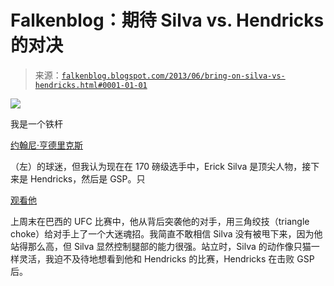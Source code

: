<!--yml

类别：未分类

日期：2024-05-12 20:05:20

-->

# Falkenblog：期待 Silva vs. Hendricks 的对决

> 来源：[`falkenblog.blogspot.com/2013/06/bring-on-silva-vs-hendricks.html#0001-01-01`](http://falkenblog.blogspot.com/2013/06/bring-on-silva-vs-hendricks.html#0001-01-01)

![](https://blogger.googleusercontent.com/img/b/R29vZ2xl/AVvXsEijmq0iDJze9P_U2Mfqn2hsWDr1Z787NLMzAPzBfc9Wt06b64uoj9BES0IUF3tA9uQEx2wY8uKpoqnEo5LoUfe2VhZzF-OOG66iIBUzqM_n05hVHiYVRArYLMAdVP_J7tLZXu6n9g/s1600/Erick-Silva.png)

我是一个铁杆

[约翰尼·亨德里克斯](http://en.wikipedia.org/wiki/Johny_Hendricks)

（左）的球迷，但我认为现在在 170 磅级选手中，Erick Silva 是顶尖人物，接下来是 Hendricks，然后是 GSP。只

[观看他](http://www.fightvideomma.com/2013/06/erick-silva-vs-jason-high-fight-video.html)

上周末在巴西的 UFC 比赛中，他从背后突袭他的对手，用三角绞技（triangle choke）给对手上了一个大迷魂招。我简直不敢相信 Silva 没有被甩下来，因为他站得那么高，但 Silva 显然控制腿部的能力很强。站立时，Silva 的动作像只猫一样灵活，我迫不及待地想看到他和 Hendricks 的比赛，Hendricks 在击败 GSP 后。  
